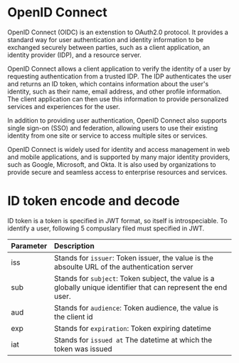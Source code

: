 # OpenID Connect
OpenID Connect (OIDC) is an extenstion to OAuth2.0 protocol. It provides a standard way for user authentication and identity information to be exchanged securely between parties, such as a client application, an identity provider (IDP), and a resource server.

OpenID Connect allows a client application to verify the identity of a user by requesting authentication from a trusted IDP. The IDP authenticates the user and returns an ID token, which contains information about the user's identity, such as their name, email address, and other profile information. The client application can then use this information to provide personalized services and experiences for the user.

In addition to providing user authentication, OpenID Connect also supports single sign-on (SSO) and federation, allowing users to use their existing identity from one site or service to access multiple sites or services.

OpenID Connect is widely used for identity and access management in web and mobile applications, and is supported by many major identity providers, such as Google, Microsoft, and Okta. It is also used by organizations to provide secure and seamless access to enterprise resources and services.

# ID token encode and decode
ID token is a token is specified in JWT format, so itself is introspeciable. To identify a user, following 5 compuslary filed must specified in JWT.

| Parameter |      Description             |
|-----------|:-----------------------------|
| iss       | Stands for `issuer`: Token issuer, the value is the absoulte URL of the authentication server  |
| sub       | Stands for `subject`: Token subject, the value is a globally unique identifier that can represent the end user. |
| aud       | Stands for `audience`: Token audience, the value is the client id |
| exp       | Stands for `expiration`: Token expiring datetime |
| iat       | Stands for `issued at` The datetime at which the token was issued |
